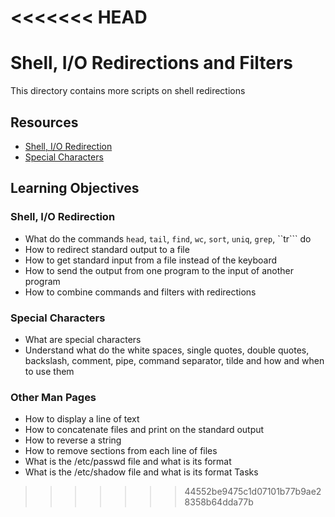 <<<<<<< HEAD
=======
# Shell, I/O Redirections and Filters
This directory contains more scripts on shell redirections

## Resources
- [Shell, I/O Redirection](http://linuxcommand.org/lc3_lts0070.php)
- [Special Characters](http://mywiki.wooledge.org/BashGuide/SpecialCharacters)

## Learning Objectives

### Shell, I/O Redirection
- What do the commands ```head```, ```tail```, ```find```, ```wc```, ```sort```, ```uniq```, ```grep```, ``tr``` do
- How to redirect standard output to a file
- How to get standard input from a file instead of the keyboard
- How to send the output from one program to the input of another program
- How to combine commands and filters with redirections

### Special Characters
- What are special characters
- Understand what do the white spaces, single quotes, double quotes, backslash, comment, pipe, command separator, tilde and how and when to use them

### Other Man Pages
- How to display a line of text
- How to concatenate files and print on the standard output
- How to reverse a string
- How to remove sections from each line of files
- What is the /etc/passwd file and what is its format
- What is the /etc/shadow file and what is its format
Tasks
>>>>>>> 44552be9475c1d07101b77b9ae28358b64dda77b
